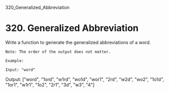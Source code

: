 320_Generalized_Abbreviation
# 320. Generalized Abbreviation

Write a function to generate the generalized abbreviations of a word. 

    Note: The order of the output does not matter.

    Example:

    Input: "word"
Output:
["word", "1ord", "w1rd", "wo1d", "wor1", "2rd", "w2d", "wo2", "1o1d", "1or1", "w1r1", "1o2", "2r1", "3d", "w3", "4"]